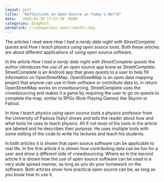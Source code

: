 ```yaml
---
layout: post
title:  "Reflections on Open Source in Today's World"
date:   2020-01-30 17:47:39 -0500
categories: blogPost
permalink: /:categories/:year/:month/:day
---
```


The articles I read were *How I had a nerdy date night with StreetComplete quests* and *How I teach physics using open source tools*. Both these articles are about different applications of using open source software.

In the article *How I had a nerdy date night with StreetComplete quests* the author introduces the use of an open source app know as StreetComplete. StreetComplete is an Android app that gives quests to a user to help fill information on OpenStreetMap. OpenStreetMap is an open data mapping project that anyone can use in their software or contribute data to, in return OpenStreetMap works on crowdsourcing. StreetComplete uses the crowdsourcing and makes it a game by requiring the user to go on quests to complete the map, similar to RPGs (Role Playing Games) like Skyrim or Fallout.

In *How I teach physics using open source tools* a physics professor from the University of Padova (Italy) shows and tells the reader about how and what tools he uses to teach physics. All if not most of his tools in the article are labeled and he describes their purpose. He uses multiple tools with some editing of the code to write his lectures and teach his students.

In both articles it is shown that open source software can be applicable to real life. In the first article it is shown how contributing data can be fun for a user and show a different side of crowdsourcing. Where as in the second article it is shown how the use of open source software can be used in a very wide spread manner, as long as you do your homework on the software. Both articles show how practical open source can be, as long as you know how to use it. 
